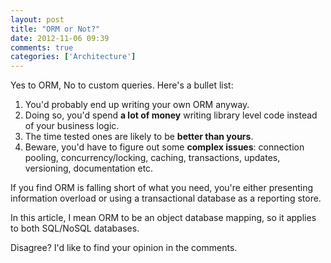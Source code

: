 ```yaml
---
layout: post
title: "ORM or Not?"
date: 2012-11-06 09:39
comments: true
categories: ['Architecture']
---
```


Yes to ORM, No to custom queries. Here's a bullet list:

1. You'd probably end up writing your own ORM anyway.
2. Doing so, you'd spend <strong>a lot of money</strong> writing library level code instead of your business logic.
3. The time tested ones are likely to be <strong>better than yours</strong>.
4. Beware, you'd have to figure out some <strong>complex issues</strong>: connection pooling, concurrency/locking, caching, transactions, updates, versioning, documentation etc.

If you find ORM is falling short of what you need, you're either presenting information overload or using a transactional database as a reporting store.

In this article, I mean ORM to be an object database mapping, so it applies to both SQL/NoSQL databases.

Disagree? I'd like to find your opinion in the comments.

